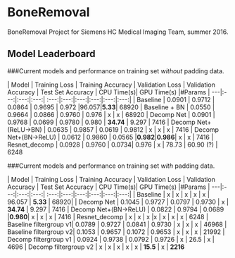 # BoneRemoval
BoneRemoval Project for Siemens HC Medical Imaging Team, summer 2016.


## Model Leaderboard
###Current models and performance on training set *without* padding data.

| Model | Training Loss | Training Accuracy | Validation Loss | Validation Accuracy  | Test Set Accuracy | CPU Time(s)| GPU Time(s) |#Params
| ---|:---:|:---:|:---:| :---:|:---:|:---:|:---:|:---:|:---:|
|  Baseline              | 0.0901 | 0.9712 | 0.0864 | 0.9695 | 0.972 |96.057|**5.33**| 68920
|  Baseline + BN         | 0.0550 | 0.9664 | 0.0866 | 0.9760 | 0.976 | x | x | 68920
| Decomp Net             | 0.0901 | 0.9768 | 0.0699 | 0.9780 | 0.980 | **34.74** | 9.297 | 7416
| Decomp Net+(ReLU->BN)  | 0.0635 | 0.9857 | 0.0619 | 0.9812 | x | x | x | 7416
| Decomp Net+(BN->ReLU)  | 0.0612 | 0.9860 | 0.0565 |**0.982**|**0.986**| x | x | 7416
| Resnet_decomp          | 0.0928 | 0.9760 | 0.0734| 0.976 | x | 78.73 | 60.90 (?) | 6248


###Current models and performance on training set *with* padding data.

| Model | Training Loss | Training Accuracy | Validation Loss | Validation Accuracy  | Test Set Accuracy | CPU Time(s)| GPU Time(s) |#Params
| ---|:---:|:---:|:---:| :---:|:---:|:---:|:---:|:---:|:---:|
|  Baseline              | x | x | x | x | x | 96.057 | **5.33** | 68920|
| Decomp Net             | 0.1045 | 0.9727 | 0.0797 | 0.9730 | x | **34.74** | 9.297 | 7416 
| Decomp Net+(BN->ReLU)  | 0.0822 | 0.9794 | 0.0689 |**0.980**| x | x | x | 7416
| Resnet_decomp          | x | x | x |x | x | x | x | 6248
| Baseline filtergroup v1| 0.0789 | 0.9727 | 0.0841 | 0.9730 | x | x | x | 46968
| Baseline filtergroup v2| 0.1053 | 0.9657 | 0.1072 | 0.9653 | x | x | x | 21992
| Decomp filtergroup v1  | 0.0924 | 0.9738 | 0.0792 | 0.9726 | x | 26.5 | x | 4696
| Decomp filtergroup v2  | x | x | x | x | x | **15.5** | x | **2216**
